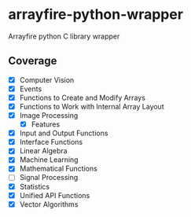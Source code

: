# arrayfire-python-wrapper

Arrayfire python C library wrapper

## Coverage

- [x] Computer Vision
- [x] Events
- [x] Functions to Create and Modify Arrays
- [x] Functions to Work with Internal Array Layout
- [x] Image Processing
  - [x] Features
- [x] Input and Output Functions
- [x] Interface Functions
- [x] Linear Algebra
- [x] Machine Learning
- [x] Mathematical Functions
- [ ] Signal Processing
- [x] Statistics
- [x] Unified API Functions
- [x] Vector Algorithms
